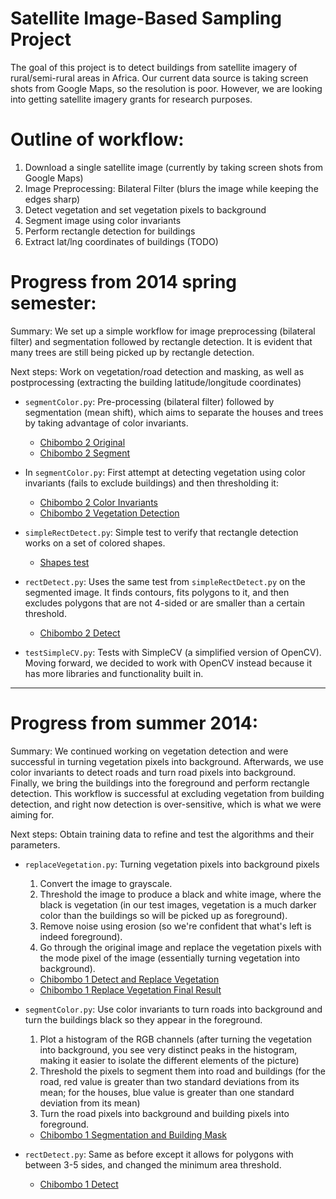 # Satellite Image-Based Sampling Project
The goal of this project is to detect buildings from satellite imagery of rural/semi-rural areas in Africa. Our current data source is taking screen shots from Google Maps, so the resolution is poor. However, we are looking into getting satellite imagery grants for research purposes.

# Outline of workflow:
1. Download a single satellite image (currently by taking screen shots from Google Maps)
2. Image Preprocessing: Bilateral Filter (blurs the image while keeping the edges sharp)
3. Detect vegetation and set vegetation pixels to background
4. Segment image using color invariants
5. Perform rectangle detection for buildings
6. Extract lat/lng coordinates of buildings (TODO)

# Progress from 2014 spring semester:

Summary: We set up a simple workflow for image preprocessing (bilateral filter) and segmentation followed by rectangle detection. It is evident that many trees are still being picked up by rectangle detection.

Next steps: Work on vegetation/road detection and masking, as well as postprocessing (extracting the building latitude/longitude coordinates)

* `segmentColor.py`: Pre-processing (bilateral filter) followed by segmentation (mean shift), which aims to separate the houses and trees by taking advantage of color invariants. 
  - [Chibombo 2 Original](https://github.com/vgu888/sibs-d4d/tree/master/images/original/chibombo2.png)
  - [Chibombo 2 Segment](https://github.com/vgu888/sibs-d4d/tree/master/images/spring2014/chibombo2-seg.png)
* In `segmentColor.py`: First attempt at detecting vegetation using color invariants (fails to exclude buildings) and then thresholding it:
  - [Chibombo 2 Color Invariants](https://github.com/vgu888/sibs-d4d/tree/master/images/spring2014/chibombo2-col-invar.png)
  - [Chibombo 2 Vegetation Detection](https://github.com/vgu888/sibs-d4d/tree/master/images/spring2014/chibombo2-veg-mask.png)
* `simpleRectDetect.py`: Simple test to verify that rectangle detection works on a set of colored shapes. 
  - [Shapes test](https://github.com/vgu888/sibs-d4d/tree/master/images/spring2014/shapes-test.png)
* `rectDetect.py`: Uses the same test from `simpleRectDetect.py` on the segmented image. It finds contours, fits polygons to it, and then excludes polygons that are not 4-sided or are smaller than a certain threshold.
  - [Chibombo 2 Detect](https://github.com/vgu888/sibs-d4d/tree/master/images/spring2014/chibombo2-detect.png)

* `testSimpleCV.py`: Tests with SimpleCV (a simplified version of OpenCV). Moving forward, we decided to work with OpenCV instead because it has more libraries and functionality built in. 

----------------------------

# Progress from summer 2014:

Summary: We continued working on vegetation detection and were successful in turning vegetation pixels into background. Afterwards, we use color invariants to detect roads and turn road pixels into background. Finally, we bring the buildings into the foreground and perform rectangle detection. This workflow is successful at excluding vegetation from building detection, and right now detection is over-sensitive, which is what we were aiming for. 

Next steps: Obtain training data to refine and test the algorithms and their parameters.

* `replaceVegetation.py`: Turning vegetation pixels into background pixels
  1. Convert the image to grayscale.
  2. Threshold the image to produce a black and white image, where the black is vegetation (in our test images, vegetation is a much darker color than the buildings so will be picked up as foreground).
  3. Remove noise using erosion (so we're confident that what's left is indeed foreground).
  4. Go through the original image and replace the vegetation pixels with the mode pixel of the image (essentially turning vegetation into background).
  - [Chibombo 1 Detect and Replace Vegetation](https://github.com/vgu888/sibs-d4d/tree/master/images/summer2014/chibombo1-replace-veg.png)
  - [Chibombo 1 Replace Vegetation Final Result](https://github.com/vgu888/sibs-d4d/tree/master/images/summer2014/chibombo1-veg-subtract.png)

* `segmentColor.py`: Use color invariants to turn roads into background and turn the buildings black so they appear in the foreground.
  1. Plot a histogram of the RGB channels (after turning the vegetation into background, you see very distinct peaks in the histogram, making it easier to isolate the different elements of the picture)
  2. Threshold the pixels to segment them into road and buildings (for the road, red value is greater than two standard deviations from its mean; for the houses, blue value is greater than one standard deviation from its mean)
  3. Turn the road pixels into background and building pixels into foreground.
  - [Chibombo 1 Segmentation and Building Mask](https://github.com/vgu888/sibs-d4d/tree/master/images/summer2014/chibombo1-veg-subtract-veg-mask.png)

* `rectDetect.py`: Same as before except it allows for polygons with between 3-5 sides, and changed the minimum area threshold.
  - [Chibombo 1 Detect](https://github.com/vgu888/sibs-d4d/tree/master/images/summer2014/chibombo1-detect.png)
